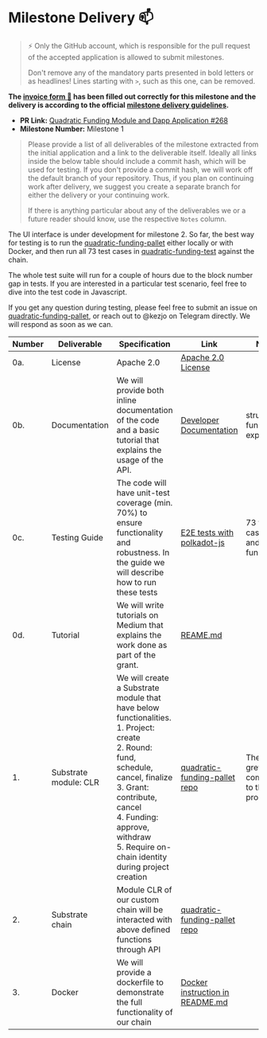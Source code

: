 # Milestone Delivery :mailbox:

> ⚡ Only the GitHub account, which is responsible for the pull request of the accepted application is allowed to submit milestones.
>
> Don't remove any of the mandatory parts presented in bold letters or as headlines! Lines starting with `>`, such as this one, can be removed.

**The [invoice form :pencil:](https://forms.gle/8Wx7nxtq8fKrsuEz8) has been filled out correctly for this milestone and the delivery is according to the official [milestone delivery guidelines](https://github.com/w3f/General-Grants-Program/blob/master/grants/milestone-deliverables-guidelines.md).**

- **PR Link:** [Quadratic Funding Module and Dapp Application #268
  ](https://github.com/w3f/Open-Grants-Program/pull/268)
- **Milestone Number:** Milestone 1

> Please provide a list of all deliverables of the milestone extracted from the initial application and a link to the deliverable itself. Ideally all links inside the below table should include a commit hash, which will be used for testing. If you don't provide a commit hash, we will work off the default branch of your repository. Thus, if you plan on continuing work after delivery, we suggest you create a separate branch for either the delivery or your continuing work.
>
> If there is anything particular about any of the deliverables we or a future reader should know, use the respective `Notes` column.

The UI interface is under development for milestone 2. So far, the best way for testing is to run the [quadratic-funding-pallet](https://github.com/OAK-Foundation/quadratic-funding-pallet) either locally or with Docker, and then run all 73 test cases in [quadratic-funding-test](https://github.com/OAK-Foundation/quadratic-funding-test) against the chain.

The whole test suite will run for a couple of hours due to the block number gap in tests. If you are interested in a particular test scenario, feel free to dive into the test code in Javascript.

If you get any question during testing, please feel free to submit an issue on [quadratic-funding-pallet](https://github.com/OAK-Foundation/quadratic-funding-pallet), or reach out to @kezjo on Telegram directly. We will respond as soon as we can.

| Number | Deliverable           | Specification                                                                                                                                                                                                                                                             | Link                                                                                                                | Notes                                          |
| ------ | --------------------- | ------------------------------------------------------------------------------------------------------------------------------------------------------------------------------------------------------------------------------------------------------------------------- | ------------------------------------------------------------------------------------------------------------------- | ---------------------------------------------- |
| 0a.    | License               | Apache 2.0                                                                                                                                                                                                                                                                | [Apache 2.0 License](https://github.com/OAK-Foundation/quadratic-funding-pallet/blob/master/LICENSE)                |                                                |
| 0b.    | Documentation         | We will provide both inline documentation of the code and a basic tutorial that explains the usage of the API.                                                                                                                                                            | [Developer Documentation](https://github.com/OAK-Foundation/quadratic-funding-pallet/blob/master/doc/pallet-doc.md) | structs and functions explanation              |
| 0c.    | Testing Guide         | The code will have unit-test coverage (min. 70%) to ensure functionality and robustness. In the guide we will describe how to run these tests                                                                                                                             | [E2E tests with polkadot-js](https://github.com/OAK-Foundation/quadratic-funding-test)                              | 73 test cases, unit and functional.            |
| 0d.    | Tutorial              | We will write tutorials on Medium that explains the work done as part of the grant.                                                                                                                                                                                       | [REAME.md](https://github.com/OAK-Foundation/quadratic-funding-test/blob/main/README.md)                            |
| 1.     | Substrate module: CLR | We will create a Substrate module that have below functionalities.<br />1. Project: create<br />2. Round: fund, schedule, cancel, finalize<br />3. Grant: contribute, cancel<br />4. Funding: approve, withdraw<br />5. Require on-chain identity during project creation | [quadratic-funding-pallet repo](https://github.com/OAK-Foundation/quadratic-funding-pallet)                         | The specs grew larger compared to the proposal |
| 2.     | Substrate chain       | Module CLR of our custom chain will be interacted with above defined functions through API                                                                                                                                                                                | [quadratic-funding-pallet repo](https://github.com/OAK-Foundation/quadratic-funding-pallet)                         |
| 3.     | Docker                | We will provide a dockerfile to demonstrate the full functionality of our chain                                                                                                                                                                                           | [Docker instruction in README.md](https://github.com/OAK-Foundation/quadratic-funding-pallet/blob/master/README.md) |

